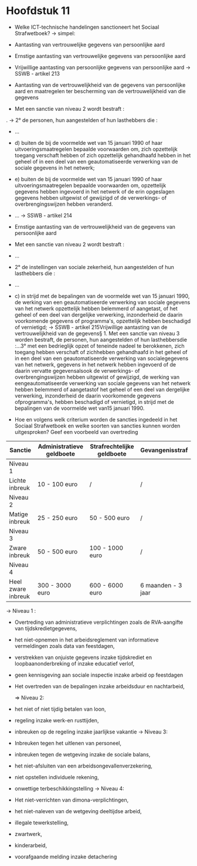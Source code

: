 # Hoofdstuk 11

- Welke ICT-technische handelingen sanctioneert het Sociaal Strafwetboek?
-> simpel:

- Aantasting van vertrouwelijke gegevens van persoonlijke aard
- Ernstige aantasting van vertrouwelijke gegevens van persoonlijke aard
- Vrijwillige aantasting van persoonlijke gegevens van persoonlijke aard
-> SSWB - artikel 213

- Aantasting van de vertrouwelijkheid van de gegevens van persoonlijke aard en maatregelen ter bescherming van de vertrouwelijkheid van die gegevens
- Met een sanctie van niveau 2 wordt bestraft :

.
-> 2° de personen, hun aangestelden of hun lasthebbers die :

- ...
- d) buiten de bij de voormelde wet van 15 januari 1990 of haar uitvoeringsmaatregelen bepaalde voorwaarden om, zich opzettelijk toegang verschaft hebben of zich opzettelijk gehandhaafd hebben in het geheel of in een deel van een geautomatiseerde verwerking van de sociale gegevens in het netwerk;
- e) buiten de bij de voormelde wet van 15 januari 1990 of haar uitvoeringsmaatregelen bepaalde voorwaarden om, opzettelijk gegevens hebben ingevoerd in het netwerk of de erin opgeslagen gegevens hebben uitgewist of gewijzigd of de verwerkings- of overbrengingswijzen hebben veranderd.
- ...
-> SSWB - artikel 214

- Ernstige aantasting van de vertrouwelijkheid van de gegevens van persoonlijke aard
- Met een sanctie van niveau 2 wordt bestraft :
- ...
- 2° de instellingen van sociale zekerheid, hun aangestelden of hun lasthebbers die :
- ...
- c) in strijd met de bepalingen van de voormelde wet van 15 januari 1990, de werking van een geautomatiseerde verwerking van sociale gegevens van het netwerk opzettelijk hebben belemmerd of aangetast, of het geheel of een deel van dergelijke verwerking, inzonderheid de daarin voorkomende gegevens of programma's, opzettelijk hebben beschadigd of vernietigd;
-> SSWB - artikel 215Vrijwillige aantasting van de vertrouwelijkheid van de gegevens§ 1. Met een sanctie van niveau 3 worden bestraft, de personen, hun aangestelden of hun lasthebbersdie :...3° met een bedrieglijk opzet of teneinde nadeel te berokkenen, zich toegang hebben verschaft of zichhebben gehandhaafd in het geheel of in een deel van een geautomatiseerde verwerking van socialegegevens van het netwerk, gegevens in het netwerk hebben ingevoerd of de daarin vervatte gegevensalsook de verwerkings- of overbrengingswijzen hebben uitgewist of gewijzigd, de werking van eengeautomatiseerde verwerking van sociale gegevens van het netwerk hebben belemmerd of aangetastof het geheel of een deel van dergelijke verwerking, inzonderheid de daarin voorkomende gegevens ofprogramma's, hebben beschadigd of vernietigd, in strijd met de bepalingen van de voormelde wet van15 januari 1990.

- Hoe en volgens welk criterium worden de sancties ingedeeld in het Sociaal Strafwetboek en welke soorten van sancties kunnen worden uitgesproken? Geef een voorbeeld van overtreding

| Sanctie | Administratieve geldboete | Strafrechtelijke geldboete | Gevangenisstraf |
| --- | --- | --- | --- |
| Niveau 1
Lichte inbreuk | 10 - 100 euro | / | / |
| Niveau 2
Matige inbreuk | 25 - 250 euro | 50 - 500 euro | / |
| Niveau 3 
Zware inbreuk | 50 - 500 euro | 100 - 1000 euro | / |
| Niveau 4
Heel zware inbreuk | 300 - 3000 euro | 600 - 6000 euro  | 6 maanden - 3 jaar |
-> Niveau 1 :

- Overtreding van administratieve verplichtingen zoals de RVA-aangifte van tijdskredietgegevens,
- het niet-opnemen in het arbeidsreglement van informatieve vermeldingen zoals data van feestdagen,
- verstrekken van onjuiste gegevens inzake tijdskrediet en loopbaanonderbreking of inzake educatief verlof,
- geen kennisgeving aan sociale inspectie inzake arbeid op feestdagen
- Het overtreden van de bepalingen inzake arbeidsduur en nachtarbeid,
    
    ⇒ Niveau 2:
    
- het niet of niet tijdig betalen van loon,
- regeling inzake werk-en rusttijden,
- inbreuken op de regeling inzake jaarlijkse vakantie
-> Niveau 3:

- Inbreuken tegen het uitlenen van personeel,
- inbreuken tegen de wetgeving inzake de sociale balans,
- het niet-afsluiten van een arbeidsongevallenverzekering,
- niet opstellen individuele rekening,
- onwettige terbeschikkingstelling
-> Niveau 4:

- Het niet-verrichten van dimona-verplichtingen,
- het niet-naleven van de wetgeving deeltijdse arbeid,
- illegale tewerkstelling,
- zwartwerk,
- kinderarbeid,
- voorafgaande melding inzake detachering
